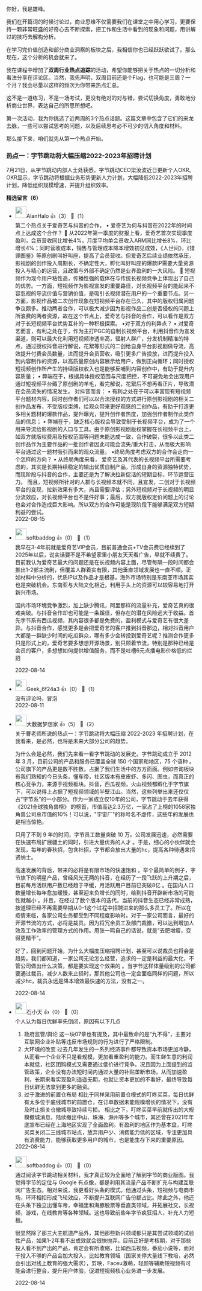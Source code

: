 你好，我是雄峰。

我们在开篇词的时候讨论过，商业思维不仅需要我们在课堂之中用心学习，更要保持一颗非常旺盛的好奇心去不断探索，把工作和生活中看到的现象和问题，用讲解过的技巧去解构分析。

在学习完价值创造和部分商业洞察的板块之后，我相信你也已经跃跃欲试了。那么现在，这个分析的机会就来了。

我在课程中增加了**双周行业热点追踪**的活动，希望你能够把关于热点的一切分析和看法分享在评论区。当然，我先声明，双周目前还是个Flag，也可能是三周？一个月？我会尽量以这样的频次为你带来热点汇总。

这不是一道练习，不是一场考试，更没有绝对的对与错，尝试切换角度，勇敢地分析商业世界，表达自己的所思所想吧。

第一次活动，我为你挑选了近两周的3个热点话题。这篇文章中包含了它们的来龙去脉，一些可以尝试思考的问题，以及后续思考必不可少的切入角度和材料。

那么接下来，咱们就先从第一个热点开始。

### **热点一：字节跳动将大幅压缩2022-2023年招聘计划**

7月21日，从字节跳动内部人士处获悉，字节跳动CEO梁汝波近日更新个人OKR。OKR显示，字节跳动将根据业务形势更新人力计划，大幅降低2022-2023年招聘计划，降低组织规模增速，并提升组织效率。
<div><strong>精选留言（6）</strong></div><ul>
<li><img src="https://static001.geekbang.org/account/avatar/00/28/80/1e/771169c0.jpg" width="30px"><span>AlanHalo</span> 👍（3） 💬（1）<div>第二个热点关于爱奇艺与抖音的合作，
•	爱奇艺为何与抖音在2022年的时间点上达成这个合作？
	从2022年第一季度的财报上看，爱奇艺首次实现季度盈利，会员营收同比增长4%，月度平均单会员收入ARM同比增长8%，环比增长4%；同时营收成本，销售与管理成本降本增效初见成效，《人世间》，《猎罪图鉴》等原创剧叫好叫座，提高了会员营收。但爱奇艺后续业绩依然承压，影视剧的创作投入周期长，不确定性大，孵化叫好叫座的爆款IP需要大量资源投入与精心的运营，且政策与外部不确定仍然是业界盈利的一大风险。
	短视频作为现今用户粘性高，传播性强的载体在与传统长视频竞争上体现出了自己的优势。一方面，短视频作为影视宣发的重要路径，对长视频平台的能起来不容忽视的导流价值与营销价值，是吸引长视频潜在用户的一个重要节点。另一方面，影视作品被二次创作现象在短视频平台存在已久，其中的版权归属问题争议颇多。推动两者合作，可以极大减少因为影视作品二创是否侵权的问题上所浪费的两者资源，故在这个节点上，爱奇艺与抖音的合作，可以看作是双方对于长短视频平台优势互补的一种积极探索。
•对于双方的利弊点？
•	对爱奇艺而言，有利之处在于，作为主打PGC的自制长视频平台，利用抖音作为宣发渠道，则可以最大化利用短视频渗透率高，辐射人群广，分发机制精准的特点，通过授权抖音进行解说，花絮等形式的二创给自身平台影视剧做导流，高效提升付费会员数量，进而提升会员营收，吸引更多广告投放，进而提升投入到内容制作的资源，以高质量原创内容展示给用户，做到正向循环；同时授权短视频创作所产生的持续版权收入也是能够反哺到内容创作中，有助于提升内容质量；
•	弊端在于，根据具体授权范围与尺度把控，不可避免地会出现用户通过短视频平台薅了原创剧的羊毛，看完解说，花絮后不想再看正片，导致潜在会员流失的情况发生。
对抖音而言：
•	有利之处在于可以丰富现有短视频平台题材内容，同时创作者们可以以合法授权的方式进行原创影视剧的相关二创作品发布，不受版权束缚，给观众带来更好观感的二创作品，有助于打造更多相关题材的爆款作品，提升曝光，提升创作者热度，加强创作者制作此类作品的信息；
•	弊端在于，缺乏核心版权会导致受制于长视频平台，成为了一个用来导流给影视剧的入口与工具。由于原创影视剧版权掌握在长视频平台上，如双方就版权费用及授权范围等问题未能达成一致，合作破裂，很多以此类二创作品作为主要作品的一批创作者因此可能会流失&#47;重大打击，从而极大影响平台通过这一题材吸引而来的观众流量。
•终局角度考虑双方的合作会走向一个怎样的方向？
•	从终局角度来看，
爱奇艺及其代表的长视频平台所需要考虑的，其实是长期持续稳定的输出优质自制产品，形成自身的资源独特优势，而现阶段与抖音的合作，主要还是为了解决拉新促活的短期目标，环节运营压力。
而且，短视频所针对的人群与长视频本就不同，且宣发，二创对于长视频平台的变现，拉新效果有多大，尚且需要评估；另外短视频对于长视频的明显分流效应，对长视频平台也不是件好事；最后，双方就版权定价问题上的讨论也会对合作造成巨大影响。所以双方的合作可能是现阶段下能够满足双方短期利益的尝试。</div>2022-08-15</li><br/><li><img src="https://static001.geekbang.org/account/avatar/00/13/56/60/17bbbcf3.jpg" width="30px"><span>softbaddog</span> 👍（0） 💬（1）<div>我早在3-4年前就是爱奇艺VIP会员，目前普通会员+TV会员费已经续到了2025年以后，说实话要不是不希望家里小朋友天天看广告，早就不续费了。目前我认为爱奇艺最大的问题还是在长视频内容上面，尽管每隔一段时间都会推出1-2部主流剧，但覆盖人群着实有限，其他垂直领域发展也一直不顺。正如材料中分析的，优质IP以及作品才是根基，海外市场特别是东南亚市场其实也是突破机会。东南亚与大陆文化相近，利用手头上的资源可以较容易地打开新兴市场。

国内市场环境竞争激烈，加上缺少腾讯，阿里那样的流量补充，爱奇艺真的很难突破。与抖音合作却也可能是一条蹊径，但存在的潜在风险远大于收益。首先字节系有西瓜视频，其内容很多都是免费的，盈利模式与爱奇艺有很大差异。与抖音合作，感觉更多是会把爱奇艺的客户推到抖音那边，相对抖音用户大都是一群缺少时间的吃瓜群众，哪有多少会转投到爱奇艺呢？推测合作更多只是形式上的，爱奇艺要多想想开源场景，别只顾着节流，特别是那种已经是会员的客户，多想想如何提供增值服务，而不是吐槽6元点播电影价格低的烂招</div>2022-08-14</li><br/><li><img src="https://thirdwx.qlogo.cn/mmopen/vi_32/h008ibKYyJib3sI8xibYe23URPiaicW88SjhzT2QqW0VePhYBel4MvznAJ7hP81YQTcZwEkgwE3WHoIwict3iay6ASowg/132" width="30px"><span>Geek_6f24a3</span> 👍（0） 💬（1）<div>没有评论吗，冒泡</div>2022-08-11</li><br/><li><img src="https://static001.geekbang.org/account/avatar/00/21/10/d3/5d8fda52.jpg" width="30px"><span>大数据梦想家</span> 👍（5） 💬（2）<div>关于曹老师所说的热点一：字节跳动将大幅压缩 2022-2023 年招聘计划，在我看来，是必然，也将是未来大部分公司的趋势。

为什么会是必然，我们先来看一看字节跳动的发展史。字节跳动成立于 2012 年 3 月，目前公司的产品和服务已覆盖全球 150 个国家和地区，75 个语种 。公司旗下的产品更是数不胜数，占据了我们生活中的方方面面。例如咨询板块有我们熟知的今日头条，懂车帝，社区版本有皮皮虾、多闪、图虫，而真正的核心竞争力，来源于视频板块。抖音，西瓜视频，火山视频都孵化于字节旗下，可以说得上占据了短视频领域的半壁江山。当然，这些列举出来还仅仅占“字节系”的一小部分。作为一家成立仅10年的公司，字节跳动于去年获得 《2021全球独角兽榜》 的榜首，市值高达2.3万亿，一家占了上榜的1058家独角兽公司总市值的10%！可以说，&quot;宇宙厂&quot;的称号名不虚传，这些年的发展也是相当惊艳。

只用了不到 9 年的时间，字节员工数量突破 10 万。公司发展迅速，必然需要在快速布局扩展疆土的同时，引进大量优秀的人才 。于是，细心的小伙伴就会发现，每年的春秋招，包含社招，字节都会放出大量的hc，提高各种待遇来招贤纳士。

高速发展的背后，带来的必将是有限市场的快速饱和 。举个最简单的例子，字节旗下的明星产品，曾经风光无两的抖音，在经历了一段飞跃的上升期之后，目前每月活跃用户数已经趋于平缓，月活跃用户目前已突破8亿 。在国内人口数量增长每年愈加缓慢，甚至迎来负增长的同时，给到抖音开辟新市场的可能性就越小 。并且，在经过了数个版本的迭代，当前的抖音生态已经非常成熟，按道理已经不再需要早期从0-1这个过程中招聘进来的那么多员工了。所以在疫情来临，各家公司业务都受到不同程度影响时。对于一家公司而言，最好的开源节流的方式，必将是裁员。因为将冗余员工及部门裁撤，可以达到增加人效及工作效率的管理方式的作用。用张一鸣自己的话说，就是“去肥增瘦，变得更精干”。

好了，回到问题开始，为什么大幅度压缩招聘计划，甚至可以说裁员也将会是趋势。我们都知道，一家公司无论怎么经营，追求的一定是利益的最大化，不管公司做出什么决策，都是要实现这个效果的 。当字节这样体量级别的公司都要通过裁员，减少人数来止损时，那其他公司也一定会面临同样的问题，所以减少hc，裁员永远是降本增效最快速的方法，没有之一。</div>2022-08-14</li><br/><li><img src="https://static001.geekbang.org/account/avatar/00/13/9e/ee/f2039820.jpg" width="30px"><span>石小天</span> 👍（0） 💬（0）<div>个人认为每日优鲜率先倒闭，原因有以下几点
1. 政府监管&#47;舆论
这一块07章也有提及，其中最致命的是“九不得”，主要对互联网企业补贴等违反市场规则的行为进行了严格限制。
2. 大环境的改变
过去几年发生的一系列经济事件都导致资本市场更加冷静，从而看一个企业不只是看规模，更加看重盈利的能力。而生鲜生意的利润本就低，社区团购模式又需要通过低价进行竞争。况且因为上面提到的监管政策，企业没有办法短时间内通过大量的补贴垄断市场，从而加速盈利，长期来看实现盈利遥遥无期，也就让资本更加的不看好，最终导致每日优鲜无法拿到更多的融资。
3. 过于激进的前置仓布局
相比于同样采用前置仓模式的叮咚买菜，每日优鲜有太多位于底线城市的前置仓，在订单数据未能规模增长的情况下，没有及时止损关仓撤城导致持续亏损。
相比之下，叮咚买菜早前就传出的大规模撤城消息，陆续撤出中山、珠海、滁州等多个城市，其还曾在2021年年底宣布已经在上海地区实现了全面盈利。有盈利的地区作为基本盘，叮咚买菜关闭二三线城市站点，放弃用户少、消费能力低的区域，专注更加具有消费能力，能够获取更多用户的城市，也是能生存下来的重要原因。

</div>2022-08-14</li><br/><li><img src="https://static001.geekbang.org/account/avatar/00/13/56/60/17bbbcf3.jpg" width="30px"><span>softbaddog</span> 👍（0） 💬（0）<div>通过阅读字节跳动相关材料，我才真正较为全面地了解到字节的商业版图。我觉得字节的定位与 Google 有点像，都是利用其流量产品不断扩充与构建互联网广告生态。相对来说，我更看好头条的模式。他通过头条，短视频与电商市场，环环相扣形成飞轮效应，不断提升互联网广告份额占比。除此之外，他还在头条下独立出懂车帝，幸福里和海豚股票等垂直类领域，并拓展社交，长视频，游戏，在线教育等各种领域。这也导致前些年字节疯狂招人，补充人力短板。

很显然除了那三大主航道产品外，其他那些新兴领域都只是其尝试领域的试验性产品，如果1-2年看不出成效就会很快抛弃。目前正好是考核期，对于那些投入看不到产出的产品，肯定会有所收缩，比如西瓜视频，番茄小说等，而对于投入不够的产品会加大投入，比如教育领域（国家关停大量线下教培，必然会引出对线上教育的强大需求），剪映，Faceu激萌，轻颜等辅助短视频有可能会进行整合，提升用户体验，促进短视频核心业务进一步发展。</div>2022-08-14</li><br/>
</ul>